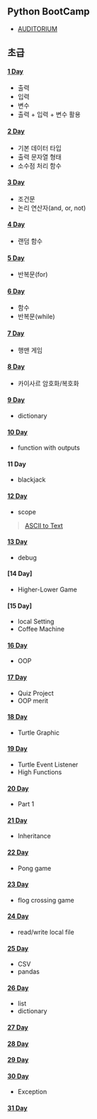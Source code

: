 ## Python BootCamp

- [AUDITORIUM](https://app.auditorium.ai/register)

## 초급

#### [1 Day](001.%20start_Python%2FREADME.md)

- 출력
- 입력
- 변수
- 출력 + 입력 + 변수 활용

#### [2 Day](002.%20data%20types%2FREADME.md)

- 기본 데이터 타입
- 출력 문자열 형태
- 소수점 처리 함수

#### [3 Day](003.%20conditions%2FREADME.md)

- 조건문
- 논리 연산자(and, or, not)

#### [4 Day](004.%20randomization%2FREADME.md)

- 랜덤 함수

#### [5 Day](005.%20loop%2FREADME.md)

- 반복문(for)

#### [6 Day](006.%20functions%2FREADME.md)

- 함수
- 반복문(while)

#### [7 Day](007.%20hangman%2FREADME.md)

- 행맨 게임

#### [8 Day](008.%20caesar%2FREADME.md)

- 카이사르 암호화/복호화

#### [9 Day](009.%20dictionary%2FREADME.md)

- dictionary

#### [10 Day](010.%20output_functions%2FREADME.md)

- function with outputs

#### 11 Day

- blackjack

#### [12 Day](012.%20scope%2FREADME.md)

- scope

> [ASCII to Text](https://patorjk.com/software/taag/#p=display&f=Graffiti&t=Type%20Something%20)

#### [13 Day](013.%20debug%2FREADME.md)

- debug

#### [14 Day]

- Higher-Lower Game

#### [15 Day]

- local Setting
- Coffee Machine

#### [16 Day](016.%20oop%2FREADME.md)

- OOP

#### [17 Day](017.%20oop_quiz%2FREADME.md)

- Quiz Project
- OOP merit

#### [18 Day](018.%20gui%2FREADME.md)

- Turtle Graphic

#### [19 Day](019.%20listener%2FREADME.md)

- Turtle Event Listener
- High Functions

#### [20 Day](020.%20snake_game_part1%2FREADME.md)

- Part 1

#### [21 Day](021.%20snake_game_part2%2FREADME.md)

- Inheritance

#### [22 Day](022.%20pong_game/README.md)

- Pong game
 
#### [23 Day](023.%20turtle_crossing/README.md)

- flog crossing game

#### [24 Day](024.%20file_system/README.md)

- read/write local file

#### [25 Day](025.%20pandas/README.md)

- CSV
- pandas

#### [26 Day](026.%20list_and_dictionary/README.md)

- list
- dictionary

#### [27 Day](027.%20tkinter/README.md)

#### [28 Day](028.%20pomodoro/README.md)

#### [29 Day](029.%20password_manager/README.md)

#### [30 Day](030.%20exception/README.md)

- Exception

#### [31 Day](031.%20capstone/README.md)